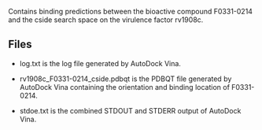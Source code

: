 Contains binding predictions between the bioactive compound F0331-0214 and the cside search space on the virulence factor rv1908c.

## Files

- log.txt is the log file generated by AutoDock Vina.

- rv1908c_F0331-0214_cside.pdbqt is the PDBQT file generated by AutoDock Vina containing the orientation and binding location of F0331-0214.

- stdoe.txt is the combined STDOUT and STDERR output of AutoDock Vina.

